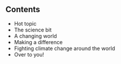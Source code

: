 ## Contents

- Hot topic  
- The science bit  
- A changing world  
- Making a difference  
- Fighting climate change around the world  
- Over to you!  